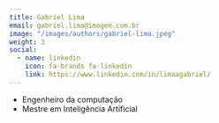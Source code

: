 ```yaml
---
title: Gabriel Lima
email: gabriel.lima@imogen.com.br
image: "/images/authors/gabriel-lima.jpeg"
weight: 3
social:
  - name: linkedin
    icon: fa-brands fa-linkedin
    link: https://www.linkedin.com/in/limaagabriel/
---
```


* Engenheiro da computação
* Mestre em Inteligência Artificial
